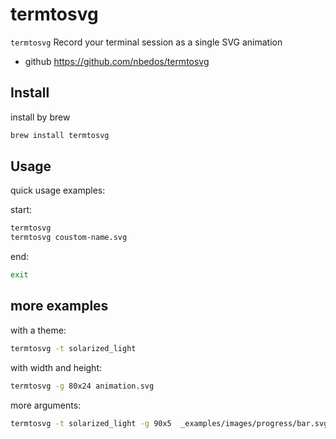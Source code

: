# termtosvg

`termtosvg` Record your terminal session as a single SVG animation

- github https://github.com/nbedos/termtosvg

## Install

install by brew

```bash
brew install termtosvg
```

## Usage

quick usage examples:

start:

```bash
termtosvg
termtosvg coustom-name.svg
```

end:

```bash
exit
```

## more examples

with a theme:

```bash
termtosvg -t solarized_light
```

with width and height:

```bash
termtosvg -g 80x24 animation.svg
```

more arguments:

```bash
termtosvg -t solarized_light -g 90x5  _examples/images/progress/bar.svg
```
